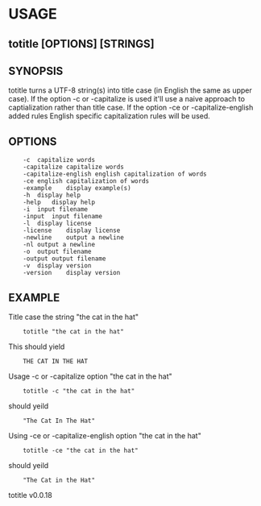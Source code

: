 
# USAGE

## totitle [OPTIONS] [STRINGS]

## SYNOPSIS

totitle turns a UTF-8 string(s) into title case (in English the same as upper case).
If the option -c or -capitalize is used it'll use a naive approach to
captialization rather than title case. If the option -ce or -capitalize-english
added rules English specific capitalization rules will be used.

## OPTIONS

```
	-c	capitalize words
	-capitalize	capitalize words
	-capitalize-english	english capitalization of words
	-ce	english capitalization of words
	-example	display example(s)
	-h	display help
	-help	display help
	-i	input filename
	-input	input filename
	-l	display license
	-license	display license
	-newline	output a newline
	-nl	output a newline
	-o	output filename
	-output	output filename
	-v	display version
	-version	display version
```

## EXAMPLE

Title case the string "the cat in the hat"

```
    totitle "the cat in the hat"
```

This should yield

```
    THE CAT IN THE HAT
```

Usage -c or -capitalize option "the cat in the hat"

```
    totitle -c "the cat in the hat"
```

should yeild

```
    "The Cat In The Hat"
```

Using -ce or -capitalize-english option "the cat in the hat"

```
    totitle -ce "the cat in the hat"
```

should yeild

```
    "The Cat in the Hat"
```

totitle v0.0.18
